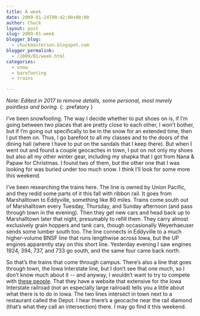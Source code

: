 ```yaml
---
title: A week
date: 2009-01-24T00:42:00+00:00
author: Chuck
layout: post
slug: 2009-01-week
blogger_blog:
  - chuckmasterson.blogspot.com
blogger_permalink:
  - /2009/01/week.html
categories:
  - snow
  - barefooting
  - trains

---
```


*Note: Edited in 2017 to remove details, some personal, most merely
pointless and boring.*
{: .prefatory }

I’ve been snowfooting. The way I decide whether to put shoes
on is, if I’m going between two places that are pretty close to each other, I
won’t bother, but if I’m going out specifically to be in the snow for an
extended time, then I put them on. Thus, I go barefoot to all my classes and to
the doors of the dining hall (where I have to put on the sandals that I keep
there). But when I went out and found a couple geocaches in town, I put on not
only my shoes but also all my other winter gear, including my shapka that I got
from Nana & Papaw for Christmas. I found two of them, but the other one that I
was looking for was buried under too much snow. I think I’ll look for some more
this weekend.  

I’ve been researching the trains here. The line is owned by Union Pacific, and
they redid some parts of it this fall with ribbon rail. It goes from
Marshalltown to Eddyville, something like 80 miles. Trains come south out of
Marshalltown every Tuesday, Thursday, and Sunday afternoon (and pass through
town in the evening). Then they get new cars and head back up to Marshalltown
later that night, presumably to refill them. They carry almost exclusively
grain hoppers and tank cars, though occasionally Weyerhaeuser sends some lumber
south too. The line connects in Eddyville to a much higher-volume BNSF line
that runs lengthwise across Iowa, but the UP engines apparently stay on this
short line. Yesterday evening I saw engines 1924, 394, 737, and 733 go south,
and the same four came back north.  

So that’s the trains that come through campus. There’s also a line that goes
through town, the Iowa Interstate line, but I don’t see that one much, so I
don’t know much about it -- and anyway, I wouldn’t want to try to compete with
[these people](http://www.iaisrailfans.org/). That they have a website that
extensive for the Iowa Interstate railroad (not an especially large railroad)
tells you a little about what there is to do in Iowa. The two lines intersect
in town next to a restaurant called the Depot. I hear there’s a geocache near
the rail diamond (that’s what they call an intersection) there. I may go find
it this weekend.
